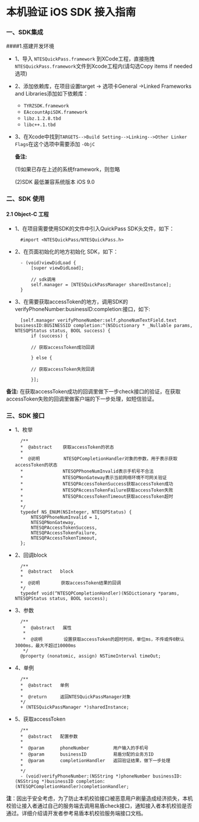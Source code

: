 本机验证 iOS SDK 接入指南
===
### 一、SDK集成
####1.搭建开发环境
* 1、导入 `NTESQuickPass.framework` 到XCode工程，直接拖拽`NTESQuickPass.framework`文件到Xcode工程内(请勾选Copy items if needed选项)
* 2、添加依赖库，在项目设置target -> 选项卡General ->Linked Frameworks and Libraries添加如下依赖库： 
	* `TYRZSDK.framework`
	* `EAccountApiSDK.framework`
	* `libz.1.2.8.tbd`
	* `libc++.1.tbd`
* 3、在Xcode中找到`TARGETS-->Build Setting-->Linking-->Other Linker Flags`在这个选项中需要添加 `-ObjC`
    
   __备注:__  
   
   (1)如果已存在上述的系统framework，则忽略
   
   (2)SDK 最低兼容系统版本 iOS 9.0
  
### 二、SDK 使用

#### 2.1 Object-C 工程

* 1、在项目需要使用SDK的文件中引入QuickPass SDK头文件，如下：

		#import <NTESQuickPass/NTESQuickPass.h>
		
* 2、在页面初始化的地方初始化 SDK，如下：

		- (void)viewDidLoad {
    		[super viewDidLoad];
    
    		// sdk调用
    		self.manager = [NTESQuickPassManager sharedInstance];
		}
		
* 3、在需要获取accessToken的地方，调用SDK的verifyPhoneNumber:businessID:completion:接口，如下:

		
		[self.manager verifyPhoneNumber:self.phoneNumTextField.text businessID:BUSINESSID completion:^(NSDictionary * _Nullable params, NTESQPStatus status, BOOL success) {
			if (success) {
			
           	// 获取accessToken成功回调
           	
           	} else {
           	
           	// 获取accessToken失败回调
           	
           	}];
           	
   		
 __备注:__  在获取accessToken成功的回调里做下一步check接口的验证，在获取accessToken失败的回调里做客户端的下一步处理，如短信验证。


### 三、SDK 接口

* 1、枚举
		
		/**
 		*  @abstract    获取accessToken的状态
 		*
 		*  @说明         NTESQPCompletionHandler对象的参数，用于表示获取accessToken的状态
 		*               NTESQPPhoneNumInvalid表示手机号不合法
 		*               NTESQPNonGateway表示当前网络环境不可网关验证
 		*               NTESQPAccessTokenSuccess获取accessToken成功
 		*               NTESQPAccessTokenFailure获取accessToken失败
 		*               NTESQPAccessTokenTimeout获取accessToken超时
 		*
 		*/
		typedef NS_ENUM(NSInteger, NTESQPStatus) {
    		NTESQPPhoneNumInvalid = 1,
    		NTESQPNonGateway,
    		NTESQPAccessTokenSuccess,
    		NTESQPAccessTokenFailure,
    		NTESQPAccessTokenTimeout,
		};

* 2、回调block
	
		/**
 		*  @abstract   block
 		*
 		*  @说明        获取accessToken结果的回调
 		*/
		typedef void(^NTESQPCompletionHandler)(NSDictionary *params, NTESQPStatus status, BOOL success);
		
* 3、参数
		
		/**
		 *  @abstract   属性
		 *
		 *  @说明        设置获取accessToken的超时时间，单位ms，不传或传0默认3000ms，最大不超过10000ms
		 */
		@property (nonatomic, assign) NSTimeInterval timeOut;


* 4、单例

		/**
 		*  @abstract   单例
 		*
 		*  @return     返回NTESQuickPassManager对象
 		*/
		+ (NTESQuickPassManager *)sharedInstance;

* 5、获取accessToken

		/**
 		*  @abstract   配置参数
 		*
 		*  @param      phoneNumber         用户输入的手机号
 		*  @param      businessID          易盾分配的业务方ID
 		*  @param      completionHandler   返回验证结果，做下一步处理
 		*
 		*/
		- (void)verifyPhoneNumber:(NSString *)phoneNumber businessID:(NSString *)businessID completion:(NTESQPCompletionHandler)completionHandler;

		
__注__：因出于安全考虑，为了防止本机校验接口被恶意用户刷量造成经济损失，本机校验让接入者通过自己的服务端去调用易盾check接口，通知接入者本机校验是否通过。详细介绍请开发者参考易盾本机校验服务端接口文档。		

        
        

	
